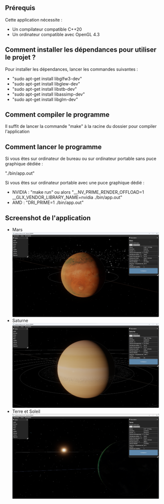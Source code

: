 ## Prérequis

Cette application nécessite :
- Un compilateur compatible C++20
- Un ordinateur compatible avec OpenGL 4.3

## Comment installer les dépendances pour utiliser le projet ?

Pour installer les dépendances, lancer les commandes suivantes :
- "sudo apt-get install libglfw3-dev"
- "sudo apt-get install libglew-dev"
- "sudo apt-get install libstb-dev"
- "sudo apt-get install libassimp-dev"
- "sudo apt-get install libglm-dev"

## Comment compiler le programme

Il suffit de lancer la commande "make" à la racine du dossier pour compiler l'application

## Comment lancer le programme

Si vous êtes sur ordinateur de bureau ou sur ordinateur portable sans puce graphique dédiée :

"./bin/app.out"

Si vous êtes sur ordinateur portable avec une puce graphique dédié :

- NVIDIA : "make run" ou alors "__NV_PRIME_RENDER_OFFLOAD=1 __GLX_VENDOR_LIBRARY_NAME=nvidia ./bin/app.out"
- AMD : "DRI_PRIME=1 ./bin/app.out"

## Screenshot de l'application

- Mars
![Logo](https://github.com/Nico-lrm/3d-solar-system/blob/main/photos/Mars.png)
- Saturne
![Logo](https://github.com/Nico-lrm/3d-solar-system/blob/main/photos/Saturne.png)
- Terre et Soleil
![Logo](https://github.com/Nico-lrm/3d-solar-system/blob/main/photos/Terre&Soleil.png)
